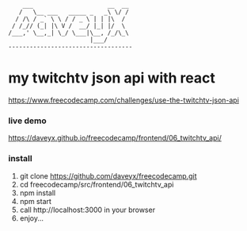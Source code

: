         ___                     __  __
       /   \__ ___   _____ _   _\ \/ /
      / /\ / _` \ \ / / _ \ | | |\  /
     / /_// (_| |\ V /  __/ |_| |/  \
    /___,' \__,_| \_/ \___|\__, /_/\_\
                           |___/      
    -----------------------------------

# my twitchtv json api with react
https://www.freecodecamp.com/challenges/use-the-twitchtv-json-api

### live demo
https://daveyx.github.io/freecodecamp/frontend/06_twitchtv_api/

### install
1. git clone https://github.com/daveyx/freecodecamp.git
2. cd freecodecamp/src/frontend/06_twitchtv_api
3. npm install
4. npm start
5. call http://localhost:3000 in your browser
6. enjoy...

